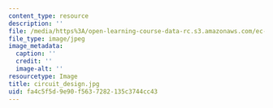 ```yaml
---
content_type: resource
description: ''
file: /media/https%3A/open-learning-course-data-rc.s3.amazonaws.com/ec-710-d-lab-medical-technologies-for-the-developing-world-spring-2010/fa4c5f5d9e90f5637282135c3744cc43_circuit_design.jpg
file_type: image/jpeg
image_metadata:
  caption: ''
  credit: ''
  image-alt: ''
resourcetype: Image
title: circuit_design.jpg
uid: fa4c5f5d-9e90-f563-7282-135c3744cc43
---
```


